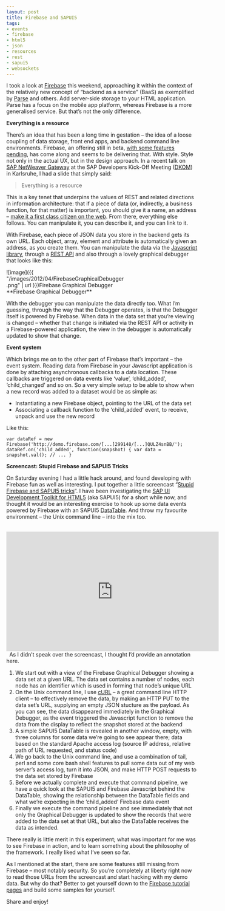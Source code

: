 ```yaml
---
layout: post
title: Firebase and SAPUI5
tags:
- events
- firebase
- html5
- json
- resources
- rest
- sapui5
- websockets
---
```



I took a look at [Firebase](http://www.firebase.com) this weekend, approaching it within the context of the relatively new concept of “backend as a service” (BaaS) as exemplified by [Parse](http://parse.com) and others. Add server-side storage to your HTML application. Parse has a focus on the mobile app platform, whereas Firebase is a more generalised service. But that’s not the only difference.

**Everything is a resource**

There’s an idea that has been a long time in gestation – the idea of a loose coupling of data storage, front end apps, and backend command line environments. Firebase, an offering still in beta, [with some features pending](http://www.firebase.com/faq.html), has come along and seems to be delivering that. With style. Style not only in the actual UX, but in the design approach. In a recent talk on [SAP NetWeaver Gateway](http://scn.sap.com/community/netweaver-gateway) at the SAP Developers Kick-Off Meeting ([DKOM](http://www.youtube.com/watch?v=6Opmj8M_tBw)) in Karlsruhe, I had a slide that simply said:

> Everything is a resource

This is a key tenet that underpins the values of REST and related directions in information architecture: that if a piece of data (or, indirectly, a business function, for that matter) is important, you should give it a name, an address – [make it a first class citizen on the web](/2009/06/29/information-vs-behaviour/). From there, everything else follows. You can manipulate it, you can describe it, and you can link to it.

With Firebase, each piece of JSON data you store in the backend gets its own URL. Each object, array, element and attribute is automatically given an address, as you create them. You can manipulate the data via the [Javascript library](http://www.firebase.com/docs/), through a [REST API](http://www.firebase.com/docs/rest-api.html) and also through a lovely graphical debugger that looks like this:

<div class="wp-caption alignnone" id="attachment_1401" style="width: 310px">![image]({{ "/images/2012/04/FirebaseGraphicalDebugger.png" | url }})Firebase Graphical Debugger

</div>**Firebase Graphical Debugger**

With the debugger you can manipulate the data directly too. What I’m guessing, through the way that the Debugger operates, is that the Debugger itself is powered by Firebase. When data in the data set that you’re viewing is changed – whether that change is initiated via the REST API or activity in a Firebase-powered application, the view in the debugger is automatically updated to show that change.

**Event system**

Which brings me on to the other part of Firebase that’s important – the event system. Reading data from Firebase in your Javascript application is done by attaching asynchronous callbacks to a data location. These callbacks are triggered on data events like ‘value’, ‘child_added’, ‘child_changed’ and so on. So a very simple setup to be able to show when a new record was added to a dataset would be as simple as:

- Instantiating a new Firebase object, pointing to the URL of the data set
- Associating a callback function to the ‘child_added’ event, to receive, unpack and use the new record

Like this:

```
var dataRef = new Firebase('http://demo.firebase.com/[...]299148/[...]QULZ4snBB/');
dataRef.on('child_added', function(snapshot) { var data = snapshot.val(); // ... }
```

**Screencast: Stupid Firebase and SAPUI5 Tricks**

On Saturday evening I had a little hack around, and found developing with Firebase fun as well as interesting. I put together a little screencast “[Stupid Firebase and SAPUI5 tricks](http://www.youtube.com/watch?v=Obh2LW7CCKY)“. I have been investigating the [SAP UI Development Toolkit for HTML5](http://www.sdn.sap.com/irj/sdn/index?rid=/webcontent/uuid/20a34ae7-762d-2f10-c994-db2e898d5f70) (aka SAPUI5) for a short while now, and thought it would be an interesting exercise to hook up some data events powered by Firebase with an SAPUI5 [DataTable](http://www.pipetree.com/~dj/sapui5/demokit/#docs/api/symbols/sap.ui.table.DataTable.html). And throw my favourite environment – the Unix command line – into the mix too.  
    
<iframe allowfullscreen="" frameborder="0" height="315" src="http://www.youtube.com/embed/Obh2LW7CCKY" width="560"></iframe>  
    
 As I didn’t speak over the screencast, I thought I’d provide an annotation here.

1. We start out with a view of the Firebase Graphical Debugger showing a data set at a given URL. The data set contains a number of nodes, each node has an identifier which is used in forming that node’s unique URL
2. On the Unix command line, I use [cURL](http://curl.haxx.se) – a great command line HTTP client – to effectively remove the data, by making an HTTP PUT to the data set’s URL, supplying an empty JSON stucture as the payload. As you can see, the data disappeared immediately in the Graphical Debugger, as the event triggered the Javascript function to remove the data from the display to reflect the snapshot stored at the backend
3. A simple SAPUI5 DataTable is revealed in another window, empty, with three columns for some data we’re going to see appear there; data based on the standard Apache access log (source IP address, relative path of URL requested, and status code)
4. We go back to the Unix command line, and use a combination of tail, perl and some core bash shell features to pull some data out of my web server’s access log, turn it into JSON, and make HTTP POST requests to the data set stored by Firebase
5. Before we actually complete and execute that command pipeline, we have a quick look at the SAPUI5 and Firebase Javascript behind the DataTable, showing the relationship between the DataTable fields and what we’re expecting in the ‘child_added’ Firebase data event
6. Finally we execute the command pipeline and see immediately that not only the Graphical Debugger is updated to show the records that were added to the data set at that URL, but also the DataTable receives the data as intended.

There really is little merit in this experiment; what was important for me was to see Firebase in action, and to learn something about the philosophy of the framework. I really liked what I’ve seen so far.

As I mentioned at the start, there are some features still missing from Firebase – most notably security. So you’re completely at liberty right now to read those URLs from the screencast and start hacking with my demo data. But why do that? Better to get yourself down to the [Firebase tutorial pages](http://www.firebase.com/tutorial/) and build some samples for yourself.

Share and enjoy!

 


